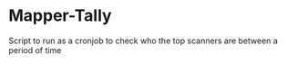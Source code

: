 # Mapper-Tally
Script to run as a cronjob to check who the top scanners are between a period of time
